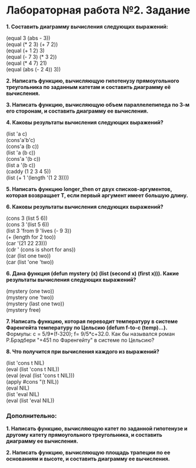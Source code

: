 # Лабораторная работа №2. Задание

**1. Составить диаграмму вычисления следующих выражений:**

(equal 3 (abs - 3))	    
(equal (* 2 3) (+ 7 2))   
(equal (+ 1 2) 3)	   
(equal (- 7 3) (* 3 2))   
(equal (* 4 7) 21)	   
(equal (abs (- 2 4)) 3))  

**2. Написать функцию, вычисляющую гипотенузу прямоугольного
треугольника по заданным катетам и составить диаграмму её вычисления.**


**3. Написать функцию, вычисляющую объем параллелепипеда по 3-м его сторонам, и составить диаграмму ее вычисления.**

**4. Каковы результаты вычисления следующих выражений?**

(list 'a c)	  
(cons'a'b'c)  
(cons'a (b c))	   
(list 'a (b c))  
(cons'a '(b c))	   
(list a '(b c))  
(caddy (1 2 3 4 5))	    
(list (+ 1 '(length '(1 2 3))))  

**5. Написать функцию longer_then от двух списков-аргументов, которая возвращает Т, если первый аргумент имеет большую длину.**

**6. Каковы результаты вычисления следующих выражений?**

(cons 3 (list 5 6))	   
(cons 3 '(list 5 6))    
(list 3 'from 9 'lives (- 9 3))  	  
(+ (length for 2 too))     
(car '(21 22 23)))    
(cdr ' (cons is short for ans))	    
(car (list one two))	    
(car (list 'one 'two))    

**6. Дана функция (defun mystery (x) (list (second x) (first x))).
Какие результаты вычисления следующих выражений?**

(mystery (one two))	  
(mystery one 'two))    
(mystery (last one two))  	  
(mystery free)	  
 
**7. Написать функцию, которая переводит температуру в системе Фаренгейта
температуру по Цельсию (defum f-to-c (temp)…).**
Формулы: 	c = 5/9*(f-320); 	f= 9/5*c+32.0.
Как бы назывался роман Р.Брэдбери "+451 по Фаренгейту" в системе по Цельсию?

**8. Что получится при вычисления каждого из выражений?**

(list 'cons t NIL)	    
(eval (list 'cons t NIL))        
(eval (eval (list 'cons t NIL)))      	  
(apply #cons "(t NIL))	   
(eval NIL)        
(list 'eval NIL)	    
(eval (list 'eval NIL))    

### Дополнительно:
**1. Написать функцию, вычисляющую катет по заданной гипотенузе и другому катету прямоугольного треугольника, и составить диаграмму ее вычисления.**

**2. Написать функцию, вычисляющую площадь трапеции по ее основаниям и
высоте, и составить диаграмму ее вычисления.**
